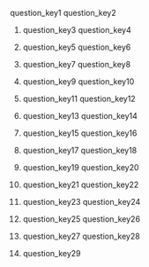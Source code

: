 question_key1
question_key2


1. question_key3
question_key4


2. question_key5
question_key6


3. question_key7
question_key8


4. question_key9
question_key10


5. question_key11
question_key12


6. question_key13
question_key14


7. question_key15
question_key16


8. question_key17
question_key18


9. question_key19
question_key20


10. question_key21
question_key22


11. question_key23
question_key24


12. question_key25
question_key26


13. question_key27
question_key28


14. question_key29
